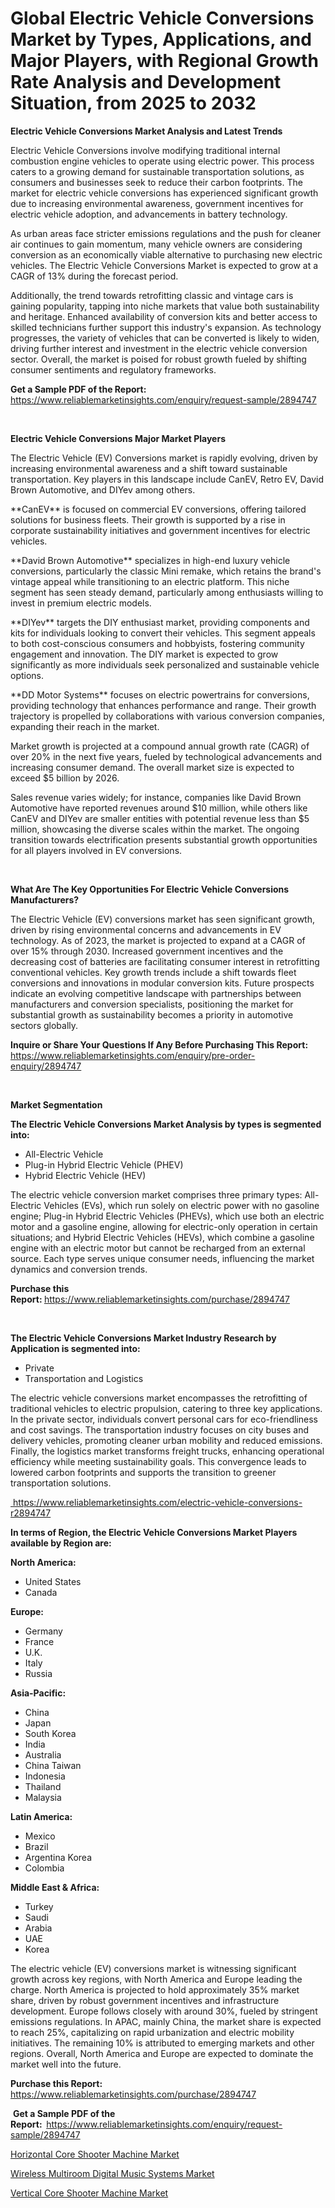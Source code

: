 <p><h1>Global Electric Vehicle Conversions Market by Types, Applications, and Major Players, with Regional Growth Rate Analysis and Development Situation, from 2025 to 2032</h1></p><p><strong>Electric Vehicle Conversions Market Analysis and Latest Trends</strong></p>
<p><p>Electric Vehicle Conversions involve modifying traditional internal combustion engine vehicles to operate using electric power. This process caters to a growing demand for sustainable transportation solutions, as consumers and businesses seek to reduce their carbon footprints. The market for electric vehicle conversions has experienced significant growth due to increasing environmental awareness, government incentives for electric vehicle adoption, and advancements in battery technology. </p><p>As urban areas face stricter emissions regulations and the push for cleaner air continues to gain momentum, many vehicle owners are considering conversion as an economically viable alternative to purchasing new electric vehicles. The Electric Vehicle Conversions Market is expected to grow at a CAGR of 13% during the forecast period. </p><p>Additionally, the trend towards retrofitting classic and vintage cars is gaining popularity, tapping into niche markets that value both sustainability and heritage. Enhanced availability of conversion kits and better access to skilled technicians further support this industry's expansion. As technology progresses, the variety of vehicles that can be converted is likely to widen, driving further interest and investment in the electric vehicle conversion sector. Overall, the market is poised for robust growth fueled by shifting consumer sentiments and regulatory frameworks.</p></p>
<p><strong>Get a Sample PDF of the Report:&nbsp;</strong> <a href="https://www.reliablemarketinsights.com/enquiry/request-sample/2894747?utm_campaign=2102&utm_medium=2&utm_source=Github&utm_content=ia&utm_term=15032025&utm_id=electric-vehicle-conversions">https://www.reliablemarketinsights.com/enquiry/request-sample/2894747</a></p>
<p>&nbsp;</p>
<p><strong>Electric Vehicle Conversions Major Market Players</strong></p>
<p><p>The Electric Vehicle (EV) Conversions market is rapidly evolving, driven by increasing environmental awareness and a shift toward sustainable transportation. Key players in this landscape include CanEV, Retro EV, David Brown Automotive, and DIYev among others. </p><p>**CanEV** is focused on commercial EV conversions, offering tailored solutions for business fleets. Their growth is supported by a rise in corporate sustainability initiatives and government incentives for electric vehicles. </p><p>**David Brown Automotive** specializes in high-end luxury vehicle conversions, particularly the classic Mini remake, which retains the brand's vintage appeal while transitioning to an electric platform. This niche segment has seen steady demand, particularly among enthusiasts willing to invest in premium electric models.</p><p>**DIYev** targets the DIY enthusiast market, providing components and kits for individuals looking to convert their vehicles. This segment appeals to both cost-conscious consumers and hobbyists, fostering community engagement and innovation. The DIY market is expected to grow significantly as more individuals seek personalized and sustainable vehicle options.</p><p>**DD Motor Systems** focuses on electric powertrains for conversions, providing technology that enhances performance and range. Their growth trajectory is propelled by collaborations with various conversion companies, expanding their reach in the market.</p><p>Market growth is projected at a compound annual growth rate (CAGR) of over 20% in the next five years, fueled by technological advancements and increasing consumer demand. The overall market size is expected to exceed $5 billion by 2026. </p><p>Sales revenue varies widely; for instance, companies like David Brown Automotive have reported revenues around $10 million, while others like CanEV and DIYev are smaller entities with potential revenue less than $5 million, showcasing the diverse scales within the market. The ongoing transition towards electrification presents substantial growth opportunities for all players involved in EV conversions.</p></p>
<p>&nbsp;</p>
<p><strong>What Are The Key Opportunities For Electric Vehicle Conversions Manufacturers?</strong></p>
<p><p>The Electric Vehicle (EV) conversions market has seen significant growth, driven by rising environmental concerns and advancements in EV technology. As of 2023, the market is projected to expand at a CAGR of over 15% through 2030. Increased government incentives and the decreasing cost of batteries are facilitating consumer interest in retrofitting conventional vehicles. Key growth trends include a shift towards fleet conversions and innovations in modular conversion kits. Future prospects indicate an evolving competitive landscape with partnerships between manufacturers and conversion specialists, positioning the market for substantial growth as sustainability becomes a priority in automotive sectors globally.</p></p>
<p><strong>Inquire or Share Your Questions If Any Before Purchasing This Report:</strong> <a href="https://www.reliablemarketinsights.com/enquiry/pre-order-enquiry/2894747?utm_campaign=2102&utm_medium=2&utm_source=Github&utm_content=ia&utm_term=15032025&utm_id=electric-vehicle-conversions">https://www.reliablemarketinsights.com/enquiry/pre-order-enquiry/2894747</a></p>
<p>&nbsp;</p>
<p><strong>Market Segmentation</strong></p>
<p><strong>The Electric Vehicle Conversions Market Analysis by types is segmented into:</strong></p>
<p><ul><li>All-Electric Vehicle</li><li>Plug-in Hybrid Electric Vehicle (PHEV)</li><li>Hybrid Electric Vehicle (HEV)</li></ul></p>
<p><p>The electric vehicle conversion market comprises three primary types: All-Electric Vehicles (EVs), which run solely on electric power with no gasoline engine; Plug-in Hybrid Electric Vehicles (PHEVs), which use both an electric motor and a gasoline engine, allowing for electric-only operation in certain situations; and Hybrid Electric Vehicles (HEVs), which combine a gasoline engine with an electric motor but cannot be recharged from an external source. Each type serves unique consumer needs, influencing the market dynamics and conversion trends.</p></p>
<p><strong>Purchase this Report:&nbsp;</strong><a href="https://www.reliablemarketinsights.com/purchase/2894747?utm_campaign=2102&utm_medium=2&utm_source=Github&utm_content=ia&utm_term=15032025&utm_id=electric-vehicle-conversions">https://www.reliablemarketinsights.com/purchase/2894747</a></p>
<p>&nbsp;</p>
<p><strong>The Electric Vehicle Conversions Market Industry Research by Application is segmented into:</strong></p>
<p><ul><li>Private</li><li>Transportation and Logistics</li></ul></p>
<p><p>The electric vehicle conversions market encompasses the retrofitting of traditional vehicles to electric propulsion, catering to three key applications. In the private sector, individuals convert personal cars for eco-friendliness and cost savings. The transportation industry focuses on city buses and delivery vehicles, promoting cleaner urban mobility and reduced emissions. Finally, the logistics market transforms freight trucks, enhancing operational efficiency while meeting sustainability goals. This convergence leads to lowered carbon footprints and supports the transition to greener transportation solutions.</p></p>
<p><a href="https://www.reliablemarketinsights.com/electric-vehicle-conversions-r2894747?utm_campaign=2102&utm_medium=2&utm_source=Github&utm_content=ia&utm_term=15032025&utm_id=electric-vehicle-conversions">&nbsp;https://www.reliablemarketinsights.com/electric-vehicle-conversions-r2894747</a></p>
<p><strong>In terms of Region, the Electric Vehicle Conversions Market Players available by Region are:</strong></p>
<p>
    <p> <strong> North America: </strong>
        <ul>
            <li>United States</li>
            <li>Canada</li>
        </ul>
        </p> 
    <p> <strong> Europe: </strong>
        <ul>
            <li>Germany</li>
            <li>France</li>
            <li>U.K.</li>
            <li>Italy</li>
            <li>Russia</li>
        </ul>
        </p> 
    <p> <strong> Asia-Pacific: </strong>
        <ul>
            <li>China</li>
            <li>Japan</li>
            <li>South Korea</li>
            <li>India</li>
            <li>Australia</li>
            <li>China Taiwan</li>
            <li>Indonesia</li>
            <li>Thailand</li>
            <li>Malaysia</li>
        </ul>
        </p> 
    <p> <strong> Latin America: </strong>
        <ul>
            <li>Mexico</li>
            <li>Brazil</li>
            <li>Argentina Korea</li>
            <li>Colombia</li>
        </ul>
        </p> 
    <p> <strong> Middle East & Africa: </strong>
        <ul>
            <li>Turkey</li>
            <li>Saudi</li>
            <li>Arabia</li>
            <li>UAE</li>
            <li>Korea</li>
        </ul>
    </p>
    </p>
<p><p>The electric vehicle (EV) conversions market is witnessing significant growth across key regions, with North America and Europe leading the charge. North America is projected to hold approximately 35% market share, driven by robust government incentives and infrastructure development. Europe follows closely with around 30%, fueled by stringent emissions regulations. In APAC, mainly China, the market share is expected to reach 25%, capitalizing on rapid urbanization and electric mobility initiatives. The remaining 10% is attributed to emerging markets and other regions. Overall, North America and Europe are expected to dominate the market well into the future.</p></p>
<p><strong>Purchase this Report: </strong><a href="https://www.reliablemarketinsights.com/purchase/2894747?utm_campaign=2102&utm_medium=2&utm_source=Github&utm_content=ia&utm_term=15032025&utm_id=electric-vehicle-conversions">https://www.reliablemarketinsights.com/purchase/2894747</a></p>
<p>&nbsp;<strong>Get a Sample PDF of the Report:&nbsp;&nbsp;</strong><a href="https://www.reliablemarketinsights.com/enquiry/request-sample/2894747?utm_campaign=2102&utm_medium=2&utm_source=Github&utm_content=ia&utm_term=15032025&utm_id=electric-vehicle-conversions">https://www.reliablemarketinsights.com/enquiry/request-sample/2894747</a></p>
<p><strong></strong></p>
<p><p><a href="https://github.com/diosohusch6x/Market-Research-Report-List-1/blob/main/horizontal-core-shooter-machine-market.md?utm_campaign=2102&utm_medium=2&utm_source=Github&utm_content=ia&utm_term=15032025&utm_id=electric-vehicle-conversions">Horizontal Core Shooter Machine Market</a></p><p><a href="https://github.com/oduorsarath9/Market-Research-Report-List-1/blob/main/wireless-multiroom-digital-music-systems-market.md?utm_campaign=2102&utm_medium=2&utm_source=Github&utm_content=ia&utm_term=15032025&utm_id=electric-vehicle-conversions">Wireless Multiroom Digital Music Systems Market</a></p><p><a href="https://github.com/ildyduedu/Market-Research-Report-List-1/blob/main/vertical-core-shooter-machine-market.md?utm_campaign=2102&utm_medium=2&utm_source=Github&utm_content=ia&utm_term=15032025&utm_id=electric-vehicle-conversions">Vertical Core Shooter Machine Market</a></p></p>